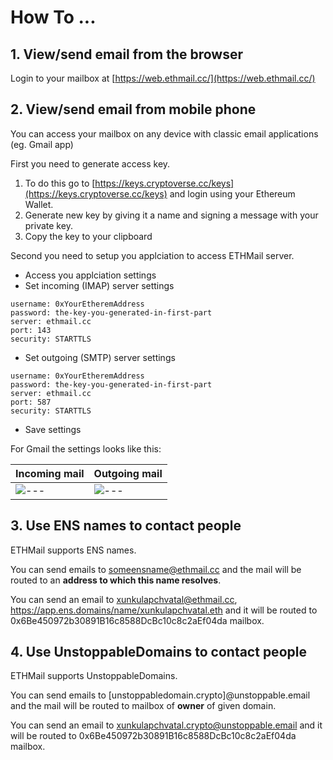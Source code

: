 # How To ...

## 1. View/send email from the browser

Login to your mailbox at [https://web.ethmail.cc/](https://web.ethmail.cc/)

## 2. View/send email from mobile phone

You can access your mailbox on any device with classic email applications (eg. Gmail app)

First you need to generate access key.

1. To do this go to [https://keys.cryptoverse.cc/keys](https://keys.cryptoverse.cc/keys) and login using your Ethereum Wallet.
2. Generate new key by giving it a name and signing a message with your private key.
3. Copy the key to your clipboard

Second you need to setup you applciation to access ETHMail server.

- Access you applciation settings
- Set incoming (IMAP) server settings

```
username: 0xYourEtheremAddress
password: the-key-you-generated-in-first-part
server: ethmail.cc
port: 143
security: STARTTLS
```

- Set outgoing (SMTP) server settings

```
username: 0xYourEtheremAddress
password: the-key-you-generated-in-first-part
server: ethmail.cc
port: 587
security: STARTTLS
```

- Save settings

For Gmail the settings looks like this:

| Incoming mail                                  | Outgoing mail                                   |
| ---------------------------------------------- | ----------------------------------------------- |
| ![---](/images/gmail.in.a.jpg "Incoming mail") | ![---](/images/gmail.out.a.jpg "Outgoing mail") |

## 3. Use ENS names to contact people

ETHMail supports ENS names.

You can send emails to someensname@ethmail.cc and the mail will be routed to an **address to which this name resolves**.

You can send an email to [xunkulapchvatal@ethmail.cc](mailto:xunkulapchvatal@ethmail.cc), https://app.ens.domains/name/xunkulapchvatal.eth and it will be routed to 0x6Be450972b30891B16c8588DcBc10c8c2aEf04da mailbox.

## 4. Use UnstoppableDomains to contact people

ETHMail supports UnstoppableDomains.

You can send emails to \[unstoppabledomain.crypto\]@unstoppable.email and the mail will be routed to mailbox of **owner** of given domain.

You can send an email to [xunkulapchvatal.crypto@unstoppable.email](mailto:xunkulapchvatal.crypto@unstoppable.email) and it will be routed to 0x6Be450972b30891B16c8588DcBc10c8c2aEf04da mailbox.
